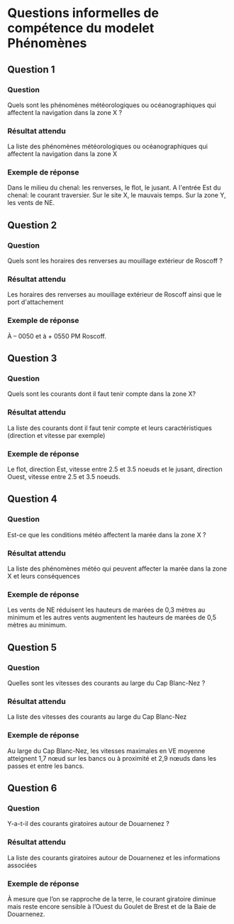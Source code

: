 # Questions informelles de compétence du modelet Phénomènes

## Question 1

### Question
Quels sont les phénomènes météorologiques ou océanographiques qui affectent la navigation dans la zone X ?

### Résultat attendu
La liste des phénomènes météorologiques ou océanographiques qui affectent la navigation dans la zone X

### Exemple de réponse
Dans le milieu du chenal: les renverses, le flot, le jusant. A l'entrée Est du chenal: le courant traversier. Sur le site X, le mauvais temps. Sur la zone Y, les vents de NE.

## Question 2

### Question
Quels sont les horaires des renverses au mouillage extérieur de Roscoff ?

### Résultat attendu
Les horaires des renverses au mouillage extérieur de Roscoff ainsi que le port d'attachement
 
### Exemple de réponse
À – 0050 et à + 0550 PM Roscoff.

## Question 3

### Question
Quels sont les courants dont il faut tenir compte dans la zone X?

### Résultat attendu
La liste des courants dont il faut tenir compte et leurs caractéristiques (direction et vitesse par exemple)

### Exemple de réponse
Le flot, direction Est, vitesse entre 2.5 et 3.5 noeuds et le jusant, direction Ouest, vitesse entre 2.5 et 3.5 noeuds.

## Question 4

### Question
Est-ce que les conditions météo affectent la marée dans la zone X ?

### Résultat attendu
La liste des phénomènes météo qui peuvent affecter la marée dans la zone X et leurs conséquences

### Exemple de réponse
Les vents de NE réduisent les hauteurs de marées de 0,3 mètres au minimum et les autres vents augmentent les hauteurs de marées de 0,5 mètres au minimum.

## Question 5

### Question
Quelles sont les vitesses des courants au large du Cap Blanc-Nez ?

### Résultat attendu
La liste des vitesses des courants au large du Cap Blanc-Nez

### Exemple de réponse
Au large du Cap Blanc-Nez, les vitesses maximales en VE moyenne atteignent 1,7 nœud sur les bancs ou à proximité et 2,9 nœuds dans les passes et entre les bancs.

## Question 6

### Question
Y-a-t-il des courants giratoires autour de Douarnenez ?

### Résultat attendu
La liste des courants giratoires autour de Douarnenez et les informations associées

### Exemple de réponse
À mesure que l’on se rapproche de la terre, le courant giratoire diminue mais reste encore sensible à l’Ouest du Goulet de Brest et de la Baie de Douarnenez.